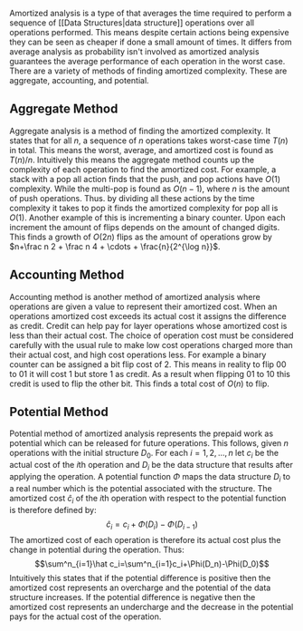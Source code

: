 Amortized analysis is a type of  that averages the time required to perform a sequence of [[Data Structures|data structure]] operations over all operations performed. This means despite certain actions being expensive they can be seen as cheaper if done a small amount of times. It differs from average analysis as probability isn't involved as amortized analysis guarantees the average performance of each operation in the worst case. There are a variety of methods of finding amortized complexity. These are aggregate, accounting, and potential.

## Aggregate Method
Aggregate analysis is a method of finding the amortized complexity. It states that for all $n$, a sequence of $n$ operations takes worst-case time $T(n)$ in total. This means the worst, average, and amortized cost is found as $T(n)/n$. Intuitively this means the aggregate method counts up the complexity of each operation to find the amortized cost. For example, a stack with a pop all action finds that the push, and pop actions have $O(1)$ complexity. While the multi-pop is found as $O(n-1)$, where $n$ is the amount of push operations. Thus. by dividing all these actions by the time complexity it takes to pop it finds the amortized complexity for pop all is $O(1)$. Another example of this is incrementing a binary counter. Upon each increment the amount of flips depends on the amount of changed digits. This finds a growth of $O(2n)$ flips as the amount of operations grow by $n+\frac n 2 + \frac n 4 + \cdots + \frac{n}{2^{\log n}}$.

## Accounting Method
Accounting method is another method of amortized analysis where operations are given a value to represent their amortized cost. When an operations amortized cost exceeds its actual cost it assigns the difference as credit. Credit can help pay for layer operations whose amortized cost is less than their actual cost. The choice of operation cost must be considered carefully with the usual rule to make low cost operations charged more than their actual cost, and high cost operations less. For example a binary counter can be assigned a bit flip cost of 2. This means in reality to flip $00$ to $01$ it will cost 1 but store 1 as credit. As a result when flipping $01$ to $10$ this credit is used to flip the other bit. This finds a total cost of $O(n)$ to flip.

## Potential Method
Potential method of amortized analysis represents the prepaid work as potential which can be released for future operations. This follows, given $n$ operations with the initial structure $D_0$. For each $i=1,2,\dots,n$ let $c_i$ be the actual cost of the $i$th operation and $D_i$ be the data structure that results after applying the operation. A potential function $\Phi$ maps the data structure $D_i$ to a real number which is the potential associated with the structure. The amortized cost $\hat c_i$ of the $i$th operation with respect to the potential function is therefore defined by:
$$\hat c_i=c_i+\Phi(D_i)-\Phi(D_{i-1})$$
The amortized cost of each operation is therefore its actual cost plus the change in potential during the operation. Thus: 
$$\sum^n_{i=1}\hat c_i=\sum^n_{i=1}c_i+\Phi(D_n)-\Phi(D_0)$$
Intuitively this states that if the potential difference is positive then the amortized cost represents an overcharge and the potential of the data structure increases. If the potential difference is negative then the amortized cost represents an undercharge and the decrease in the potential pays for the actual cost of the operation.
